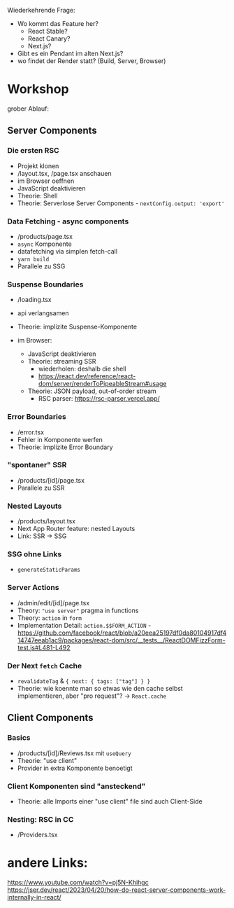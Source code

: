 Wiederkehrende Frage:

- Wo kommt das Feature her?
  - React Stable?
  - React Canary?
  - Next.js?
- Gibt es ein Pendant im alten Next.js?
- wo findet der Render statt? (Build, Server, Browser)

# Workshop

grober Ablauf:

## Server Components

### Die ersten RSC

- Projekt klonen
- /layout.tsx, /page.tsx anschauen
- im Browser oeffnen
- JavaScript deaktivieren
- Theorie: Shell
- Theorie: Serverlose Server Components - `nextConfig.output: 'export'`

### Data Fetching - async components

- /products/page.tsx
- `async` Komponente
- datafetching via simplen fetch-call
- `yarn build`
- Parallele zu SSG

### Suspense Boundaries

- /loading.tsx
- api verlangsamen
- Theorie: implizite Suspense-Komponente
- im Browser:

  - JavaScript deaktivieren
  - Theorie: streaming SSR
    - wiederholen: deshalb die shell
    - https://react.dev/reference/react-dom/server/renderToPipeableStream#usage
  - Theorie: JSON payload, out-of-order stream
    - RSC parser: https://rsc-parser.vercel.app/

### Error Boundaries

- /error.tsx
- Fehler in Komponente werfen
- Theorie: implizite Error Boundary

### "spontaner" SSR

- /products/[id]/page.tsx
- Parallele zu SSR

### Nested Layouts

- /products/layout.tsx
- Next App Router feature: nested Layouts
- Link: SSR -> SSG

### SSG ohne Links

- `generateStaticParams`

### Server Actions

- /admin/edit/[id]/page.tsx
- Theory: `"use server"` pragma in functions
- Theory: `action` in `form`
- Implementation Detail: `action.$$FORM_ACTION` - https://github.com/facebook/react/blob/a20eea25197df0da80104917df414747eeab1ac9/packages/react-dom/src/__tests__/ReactDOMFizzForm-test.js#L481-L492

### Der Next `fetch` Cache

- `revalidateTag` & `{ next: { tags: ["tag"] } }`
- Theorie: wie koennte man so etwas wie den cache selbst implementieren, aber "pro request"? -> `React.cache`

## Client Components

### Basics

- /products/[id]/Reviews.tsx mit `useQuery`
- Theorie: "use client"
- Provider in extra Komponente benoetigt

### Client Komponenten sind "ansteckend"

- Theorie: alle Imports einer "use client" file sind auch Client-Side

### Nesting: RSC in CC

- /Providers.tsx


# andere Links: 
https://www.youtube.com/watch?v=pj5N-Khihgc
https://jser.dev/react/2023/04/20/how-do-react-server-components-work-internally-in-react/
